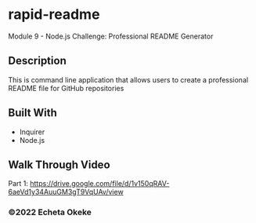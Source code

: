 # rapid-readme
Module 9 - Node.js Challenge: Professional README Generator

## Description
This is command line application that allows users to create a professional README file for GitHub repositories 

## Built With
* Inquirer
* Node.js

## Walk Through Video
Part 1: https://drive.google.com/file/d/1v150qRAV-6aeVd1y34AuuGM3gT9VqUAv/view

### ©️2022 Echeta Okeke
